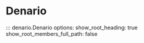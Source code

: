 # Denario

::: denario.Denario
    options:
        show_root_heading: true
        show_root_members_full_path: false